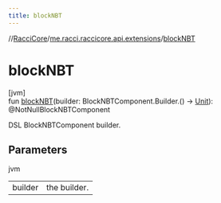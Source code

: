 ```yaml
---
title: blockNBT
---
```

//[RacciCore](../../index.html)/[me.racci.raccicore.api.extensions](index.html)/[blockNBT](block-n-b-t.html)



# blockNBT



[jvm]\
fun [blockNBT](block-n-b-t.html)(builder: BlockNBTComponent.Builder.() -&gt; [Unit](https://kotlinlang.org/api/latest/jvm/stdlib/kotlin/-unit/index.html)): @NotNullBlockNBTComponent



DSL BlockNBTComponent builder.



## Parameters


jvm

| | |
|---|---|
| builder | the builder. |




